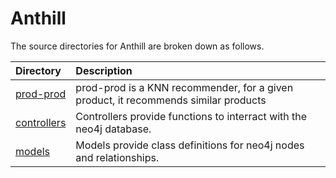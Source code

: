 # Anthill

The source directories for Anthill are broken down as follows.

| Directory                                | Description                                                                                                  |
|:---------------------------------------|:-------------------------------------------------------------------------------------------------------------|
| [prod-prod](prod_prod)           | prod-prod is a KNN recommender, for a given product, it recommends similar products |
| [controllers](controllers)           | Controllers provide functions to interract with the neo4j database. |
| [models](models)           | Models provide class definitions for neo4j nodes and relationships. |